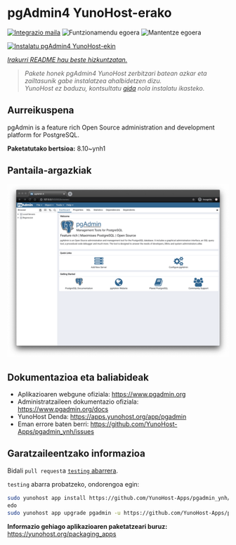<!--
Ohart ongi: README hau automatikoki sortu da <https://github.com/YunoHost/apps/tree/master/tools/readme_generator>ri esker
EZ editatu eskuz.
-->

# pgAdmin4 YunoHost-erako

[![Integrazio maila](https://dash.yunohost.org/integration/pgadmin.svg)](https://ci-apps.yunohost.org/ci/apps/pgadmin/) ![Funtzionamendu egoera](https://ci-apps.yunohost.org/ci/badges/pgadmin.status.svg) ![Mantentze egoera](https://ci-apps.yunohost.org/ci/badges/pgadmin.maintain.svg)

[![Instalatu pgAdmin4 YunoHost-ekin](https://install-app.yunohost.org/install-with-yunohost.svg)](https://install-app.yunohost.org/?app=pgadmin)

*[Irakurri README hau beste hizkuntzatan.](./ALL_README.md)*

> *Pakete honek pgAdmin4 YunoHost zerbitzari batean azkar eta zailtasunik gabe instalatzea ahalbidetzen dizu.*  
> *YunoHost ez baduzu, kontsultatu [gida](https://yunohost.org/install) nola instalatu ikasteko.*

## Aurreikuspena

pgAdmin is a feature rich Open Source administration and development platform for PostgreSQL.


**Paketatutako bertsioa:** 8.10~ynh1

## Pantaila-argazkiak

![pgAdmin4(r)en pantaila-argazkia](./doc/screenshots/pgadmin4-welcome-light.png)

## Dokumentazioa eta baliabideak

- Aplikazioaren webgune ofiziala: <https://www.pgadmin.org>
- Administratzaileen dokumentazio ofiziala: <https://www.pgadmin.org/docs>
- YunoHost Denda: <https://apps.yunohost.org/app/pgadmin>
- Eman errore baten berri: <https://github.com/YunoHost-Apps/pgadmin_ynh/issues>

## Garatzaileentzako informazioa

Bidali `pull request`a [`testing` abarrera](https://github.com/YunoHost-Apps/pgadmin_ynh/tree/testing).

`testing` abarra probatzeko, ondorengoa egin:

```bash
sudo yunohost app install https://github.com/YunoHost-Apps/pgadmin_ynh/tree/testing --debug
edo
sudo yunohost app upgrade pgadmin -u https://github.com/YunoHost-Apps/pgadmin_ynh/tree/testing --debug
```

**Informazio gehiago aplikazioaren paketatzeari buruz:** <https://yunohost.org/packaging_apps>
